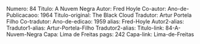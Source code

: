 Numero: 84
Titulo: A Nuvem Negra
Autor: Fred Hoyle
Co-autor: 
Ano-de-Publicacaoo: 1964
Titulo-original: The Black Cloud
Tradutor: Artur Portela Filho
Co-tradutor: 
Ano-de-edicao: 1959
alias: Fred-Hoyle
Autor2-alias: 
Tradutor1-alias: Artur-Portela-Filho
Tradutor2-alias: 
Titulo-link: 84-A-Nuvem-Negra
Capa: Lima de Freitas
pags: 242
Capa-link: Lima-de-Freitas